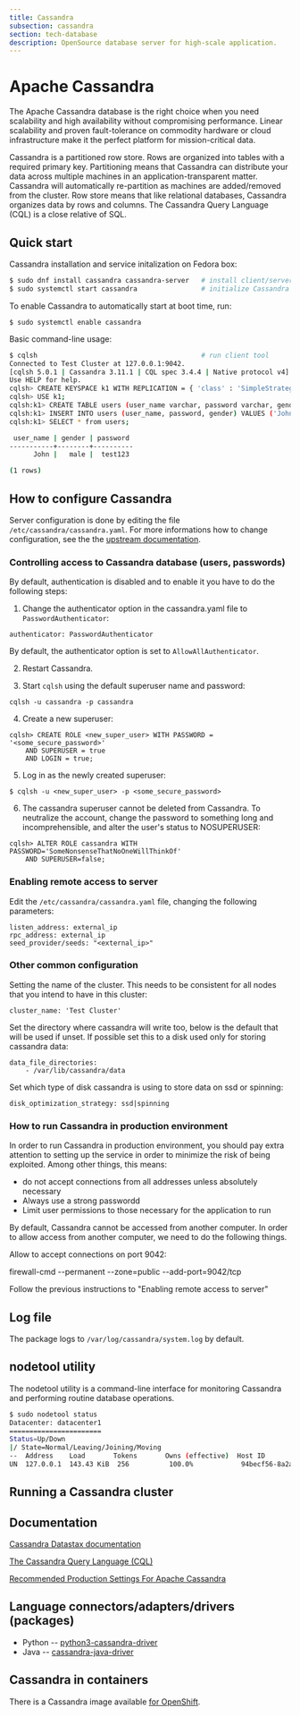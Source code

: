 ```yaml
---
title: Cassandra
subsection: cassandra
section: tech-database
description: OpenSource database server for high-scale application.
---
```


# Apache Cassandra

The Apache Cassandra database is the right choice when you need scalability and
high availability without compromising performance. Linear scalability and proven
fault-tolerance on commodity hardware or cloud infrastructure make it the perfect
platform for mission-critical data.

Cassandra is a partitioned row store. Rows are organized into tables with
a required primary key. Partitioning means that Cassandra can distribute your
data across multiple machines in an application-transparent matter. Cassandra
will automatically re-partition as machines are added/removed from the cluster.
Row store means that like relational databases, Cassandra organizes data by
rows and columns. The Cassandra Query Language (CQL) is a close relative of SQL.

## Quick start

Cassandra installation and service initalization on Fedora box:

```bash
$ sudo dnf install cassandra cassandra-server   # install client/server
$ sudo systemctl start cassandra                # initialize Cassandra server
```

To enable Cassandra to automatically start at boot time, run:

```
$ sudo systemctl enable cassandra
```

Basic command-line usage:

```bash
$ cqlsh                                         # run client tool
Connected to Test Cluster at 127.0.0.1:9042.
[cqlsh 5.0.1 | Cassandra 3.11.1 | CQL spec 3.4.4 | Native protocol v4]
Use HELP for help.
cqlsh> CREATE KEYSPACE k1 WITH REPLICATION = { 'class' : 'SimpleStrategy' ,  'replication_factor' : 1 };
cqlsh> USE k1;
cqlsh:k1> CREATE TABLE users (user_name varchar, password varchar, gender varchar, PRIMARY KEY (user_name));
cqlsh:k1> INSERT INTO users (user_name, password, gender) VALUES ('John', 'test123', 'male');
cqlsh:k1> SELECT * from users;

 user_name | gender | password
-----------+--------+----------
      John |   male |  test123

(1 rows)

```

## How to configure Cassandra

Server configuration is done by editing the file `/etc/cassandra/cassandra.yaml`. For more
informations how to change configuration, see the the [upstream documentation](https://docs.datastax.com/en/archived/cassandra/3.x/cassandra/configuration/configCassandra_yaml.html).

### Controlling access to Cassandra database (users, passwords)

By default, authentication is disabled and to enable it you have to do the following steps:

1. Change the authenticator option in the cassandra.yaml file to `PasswordAuthenticator`:

```
authenticator: PasswordAuthenticator
```

By default, the authenticator option is set to `AllowAllAuthenticator`.

2. Restart Cassandra.

3. Start `cqlsh` using the default superuser name and password:

```
cqlsh -u cassandra -p cassandra
```

4. Create a new superuser:

```
cqlsh> CREATE ROLE <new_super_user> WITH PASSWORD = '<some_secure_password>' 
    AND SUPERUSER = true 
    AND LOGIN = true;
```

5. Log in as the newly created superuser:

```
$ cqlsh -u <new_super_user> -p <some_secure_password>
```

6. The cassandra superuser cannot be deleted from Cassandra. To neutralize the account, change the password to something long and incomprehensible, and alter the user's status to NOSUPERUSER:

```
cqlsh> ALTER ROLE cassandra WITH PASSWORD='SomeNonsenseThatNoOneWillThinkOf'
    AND SUPERUSER=false;
```

### Enabling remote access to server

Edit the `/etc/cassandra/cassandra.yaml` file, changing the following parameters:

```
listen_address: external_ip
rpc_address: external_ip
seed_provider/seeds: "<external_ip>"
```

### Other common configuration

Setting the name of the cluster. This needs to be consistent for all nodes that you intend to have in this cluster:

```
cluster_name: 'Test Cluster'
```

Set the directory where cassandra will write too, below is the default that will be used if unset. If possible
set this to a disk used only for storing cassandra data:

```
data_file_directories:
    - /var/lib/cassandra/data
```

Set which type of disk cassandra is using to store data on ssd or spinning:

```
disk_optimization_strategy: ssd|spinning
```

### How to run Cassandra in production environment

In order to run Cassandra in production environment, you should pay extra attention
to setting up the service in order to minimize the risk of being exploited. Among
other things, this means:

- do not accept connections from all addresses unless absolutely necessary
- Always use a strong passwordd
- Limit user permissions to those necessary for the application to run

By default, Cassandra cannot be accessed from another computer. In order to allow access from
another computer, we need to do the following things.

Allow to accept connections on port 9042:

firewall-cmd --permanent --zone=public --add-port=9042/tcp

Follow the previous instructions to "Enabling remote access to server"

## Log file

The package logs to `/var/log/cassandra/system.log` by default.

## nodetool utility

The nodetool utility is a command-line interface for monitoring Cassandra and performing routine
database operations.

```bash
$ sudo nodetool status
Datacenter: datacenter1
=======================
Status=Up/Down
|/ State=Normal/Leaving/Joining/Moving
--  Address    Load       Tokens       Owns (effective)  Host ID                               Rack
UN  127.0.0.1  143.43 KiB  256          100.0%            94becf56-8a2a-4935-bdf0-79e24694d207  rack1
```

## Running a Cassandra cluster

## Documentation

[Cassandra Datastax documentation](https://docs.datastax.com/en/cassandra/3.0/)

[The Cassandra Query Language (CQL)](http://cassandra.apache.org/doc/latest/cql/index.html)

[Recommended Production Settings For Apache Cassandra](https://docs.datastax.com/en/dse/5.1/dse-admin/datastax_enterprise/config/configRecommendedSettings.html)

## Language connectors/adapters/drivers (packages)

* Python -- [python3-cassandra-driver](https://src.fedoraproject.org/rpms/python-cassandra-driver)
* Java -- [cassandra-java-driver](https://src.fedoraproject.org/rpms/cassandra-java-driver)

## Cassandra in containers

There is a Cassandra image available
[for OpenShift](https://github.com/sclorg/cassandra-container).
